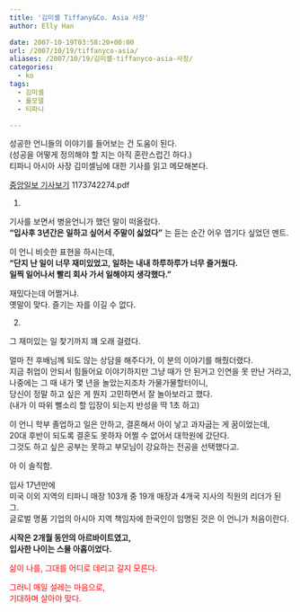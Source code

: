 ```yaml
---
title: '김미셸 Tiffany&Co. Asia 사장'
author: Elly Han

date: 2007-10-19T03:58:20+00:00
url: /2007/10/19/tiffanyco-asia/
aliases: /2007/10/19/김미셸-tiffanyco-asia-사장/
categories:
  - ko
tags:
  - 김미셸
  - 롤모델
  - 티파니

---
```

성공한 언니들의 이야기를 들어보는 건 도움이 된다.  
(성공을 어떻게 정의해야 할 지는 아직 혼란스럽긴 하다.)  
티파니 아시아 사장 김미셸님에 대한 기사를 읽고 메모해본다.

<a href="http://article.joins.com/article/article.asp?Total_ID=2693704" target="_blank" rel="noopener noreferrer">중앙일보 기사보기</A> 1173742274.pdf</a>

1.

기사를 보면서 병윤언니가 했던 말이 떠올랐다.  
**<FONT>&#8220;입사후 3년간은 일하고 싶어서 주말이 싫었다&#8221;</FONT>** 는 듣는 순간 어우 엽기다 싶었던 멘트.

이 언니 비슷한 표현을 하시는데,  
**<FONT>&#8220;단지 난 일이 너무 재미있었고, 일하는 내내 하루하루가 너무 즐거웠다. <br />일찍 일어나서 빨리 회사 가서 일해야지 생각했다.&#8221;</FONT>**

재밌다는데 어쩔거냐.  
옛말이 맞다. 즐기는 자를 이길 수 없다.

2.

그 재미있는 일 찾기까지 꽤 오래 걸렸다.

얼마 전 후배님께 되도 않는 상담을 해주다가, 이 분의 이야기를 해줬더랬다.  
지금 취업이 안되서 힘들어요 이야기하지만 그냥 때가 안 된거고 인연을 못 만난 거라고,  
나중에는 그 때 내가 몇 년을 놀았는지조차 가물가물할터이니,  
당신이 정말 하고 싶은 게 뭔지 고민하면서 잘 놀아보라고 했다.  
(내가 이 따위 뻘소리 할 입장이 되는지 반성을 딱 1초 하고)

이 언니 학부 졸업하고 일은 안하고, 결혼해서 아이 낳고 과자굽는 게 꿈이었는데,  
20대 후반이 되도록 결혼도 못하자 어쩔 수 없어서 대학원에 갔단다.  
그것도 하고 싶은 공부는 못하고 부모님이 강요하는 전공을 선택했다고.

아 이 솔직함. 

입사 17년만에  
미국 이외 지역의 티파니 매장 103개 중 19개 매장과 4개국 지사의 직원의 리더가 된 그.  
글로벌 명품 기업의 아시아 지역 책임자에 한국인이 임명된 것은 이 언니가 처음이란다.

**시작은 2개월 동안의 아르바이트였고,  
입사한 나이는 스물 아홉이었다.**

<FONT color="#ff0000">삶이 나를, 그대를 어디로 데리고 갈지 모른다. </p> 

<p>
  그러니 매일 설레는 마음으로, <br />기대하며 살아야 맞다.</FONT>
</P></p>